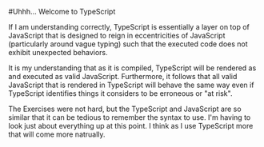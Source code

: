 #Uhhh... Welcome to TypeScript

If I am understanding correctly, TypeScript is essentially a layer on top of JavaScript that is designed to reign in eccentricities of JavaScript (particularly around vague typing) such that the executed code does not exhibit unexpected behaviors. 

It is my understanding that as it is compiled, TypeScript will be rendered as and executed as valid JavaScript.  Furthermore, it follows that all valid JavaScript that is rendered in TypeScript will behave the same way even if TypeScript identifies things it considers to be erroneous or "at risk".

The Exercises were not hard, but the TypeScript and JavaScript are so similar that it can be tedious to remember the syntax to use. I'm having to look just about everything up at this point. I think as I use TypeScript more that will come more natrually. 